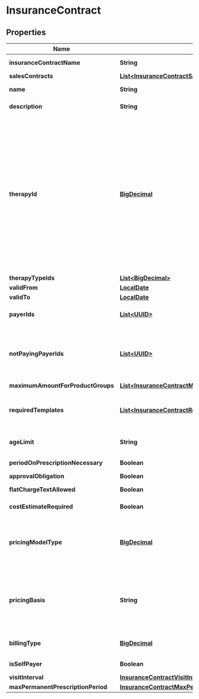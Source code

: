 # InsuranceContract

## Properties
Name | Type | Description | Notes
------------ | ------------- | ------------- | -------------
**insuranceContractName** | **String** | Vertragsnummer der Krankenkasse |  [optional]
**salesContracts** | [**List&lt;InsuranceContractSalesContracts&gt;**](InsuranceContractSalesContracts.md) |  |  [optional]
**name** | **String** | Sprechender Name des Vertrags | 
**description** | **String** | Beschreibung des Vertrags |  [optional]
**therapyId** | [**BigDecimal**](BigDecimal.md) | Therapie, für die der Vertrag gilt (0&#x3D; Unbekannt, 1 &#x3D; Parenterale Ernährung, 2 &#x3D; Enterale Ernährung, 3 &#x3D; Stoma, 4 &#x3D; Tracheostoma, 5 &#x3D; Inkontinenz ableitend, 6 &#x3D; Wundversorgung, 7 &#x3D; IV-Therapien, 8 &#x3D; Beatmung, 9 &#x3D; Sonstiges, 10 &#x3D; OSA, 11 &#x3D; Hustenhilfen, 12 &#x3D; Absaugung, 13 &#x3D; Patientenüberwachung, 14 &#x3D; Sauerstoff, 15 &#x3D; Inhalations- und Atemtherapie, 16 &#x3D; Lagerungshilfsmittel, 17 &#x3D; Immuntherapie, 18 &#x3D; Rehydration) |  [optional]
**therapyTypeIds** | [**List&lt;BigDecimal&gt;**](BigDecimal.md) |  |  [optional]
**validFrom** | [**LocalDate**](LocalDate.md) | Vertrag gültig ab |  [optional]
**validTo** | [**LocalDate**](LocalDate.md) | Vertrag gültig bis |  [optional]
**payerIds** | [**List&lt;UUID&gt;**](UUID.md) | Alberta-Ids aller Krankenkassen, für die der Vertrag gilt |  [optional]
**notPayingPayerIds** | [**List&lt;UUID&gt;**](UUID.md) | Nur bei Selbstzahlerverträgen! Alberta-Ids aller Krankenkassen, für die der Vertrag NICHT gilt, also selbst gezahlt werden muss |  [optional]
**maximumAmountForProductGroups** | [**List&lt;InsuranceContractMaximumAmountForProductGroups&gt;**](InsuranceContractMaximumAmountForProductGroups.md) |  |  [optional]
**requiredTemplates** | [**List&lt;InsuranceContractRequiredTemplates&gt;**](InsuranceContractRequiredTemplates.md) | Auflistung aller Dokumentenvorlagen in Alberta, die lt. Vertrag ausgefüllt werden müssen |  [optional]
**ageLimit** | **String** | Altersbeschränkung für Personen, für die der Vertrag gilt |  [optional]
**periodOnPrescriptionNecessary** | **Boolean** | Zeitraum auf VO erforderlich |  [optional]
**approvalObligation** | **Boolean** | Genehmigungspflicht |  [optional]
**flatChargeTextAllowed** | **Boolean** | Rezeptanforderung Pauschalentext erlaubt |  [optional]
**costEstimateRequired** | **Boolean** | Kostenvoranschlag nötig |  [optional]
**pricingModelType** | [**BigDecimal**](BigDecimal.md) | Art des Preismodells für die Abrechnung - (0 &#x3D; Unbekannt, 1 &#x3D; Pauschale, 2 &#x3D; Aufschlag, 3 &#x3D; Abschlag, 4 &#x3D; Festbetrag) |  [optional]
**pricingBasis** | **String** | Wenn Preismodell Aufschlag oder Abschlag, dann hier der Bezugspreis für Auf-/Abschlag (mögliche Werte \&quot;AEP\&quot; oder \&quot;Festbetrag\&quot;) |  [optional]
**billingType** | [**BigDecimal**](BigDecimal.md) | Abrechungsart nach § - mögliche Werte 300 und 302 |  [optional]
**isSelfPayer** | **Boolean** | Selbstzahlervertrag Ja/Nein |  [optional]
**visitInterval** | [**InsuranceContractVisitInterval**](InsuranceContractVisitInterval.md) |  |  [optional]
**maxPermanentPrescriptionPeriod** | [**InsuranceContractMaxPermanentPrescriptionPeriod**](InsuranceContractMaxPermanentPrescriptionPeriod.md) |  |  [optional]
